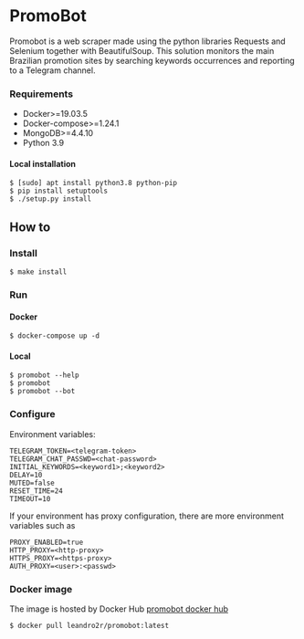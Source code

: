 # PromoBot

Promobot is a web scraper made using the python libraries Requests and Selenium together with BeautifulSoup. This solution monitors the main Brazilian promotion sites by searching keywords occurrences and reporting to a Telegram channel.

### Requirements

- Docker>=19.03.5
- Docker-compose>=1.24.1
- MongoDB>=4.4.10
- Python 3.9

#### Local installation

```shell
$ [sudo] apt install python3.8 python-pip
$ pip install setuptools
$ ./setup.py install
```

## How to

### Install

```shell
$ make install
```

### Run

#### Docker
```shell
$ docker-compose up -d
```

#### Local
```shell
$ promobot --help
$ promobot
$ promobot --bot
```

### Configure

Environment variables:
```
TELEGRAM_TOKEN=<telegram-token>
TELEGRAM_CHAT_PASSWD=<chat-password>
INITIAL_KEYWORDS=<keyword1>;<keyword2>
DELAY=10
MUTED=false
RESET_TIME=24
TIMEOUT=10
```

If your environment has proxy configuration, there are more environment variables such as
```
PROXY_ENABLED=true
HTTP_PROXY=<http-proxy>
HTTPS_PROXY=<https-proxy>
AUTH_PROXY=<user>:<passwd>
```

### Docker image

The image is hosted by Docker Hub [promobot docker hub](https://hub.docker.com/r/leandro2r/promobot)

```shell
$ docker pull leandro2r/promobot:latest
```
